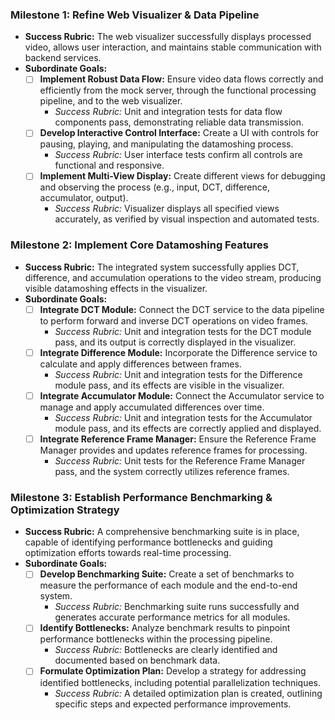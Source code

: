 ### Milestone 1: Refine Web Visualizer & Data Pipeline

*   **Success Rubric:** The web visualizer successfully displays processed video, allows user interaction, and maintains stable communication with backend services.
*   **Subordinate Goals:**
    *   [ ] **Implement Robust Data Flow:** Ensure video data flows correctly and efficiently from the mock server, through the functional processing pipeline, and to the web visualizer.
        *   *Success Rubric:* Unit and integration tests for data flow components pass, demonstrating reliable data transmission.
    *   [ ] **Develop Interactive Control Interface:** Create a UI with controls for pausing, playing, and manipulating the datamoshing process.
        *   *Success Rubric:* User interface tests confirm all controls are functional and responsive.
    *   [ ] **Implement Multi-View Display:** Create different views for debugging and observing the process (e.g., input, DCT, difference, accumulator, output).
        *   *Success Rubric:* Visualizer displays all specified views accurately, as verified by visual inspection and automated tests.

### Milestone 2: Implement Core Datamoshing Features

*   **Success Rubric:** The integrated system successfully applies DCT, difference, and accumulation operations to the video stream, producing visible datamoshing effects in the visualizer.
*   **Subordinate Goals:**
    *   [ ] **Integrate DCT Module:** Connect the DCT service to the data pipeline to perform forward and inverse DCT operations on video frames.
        *   *Success Rubric:* Unit and integration tests for the DCT module pass, and its output is correctly displayed in the visualizer.
    *   [ ] **Integrate Difference Module:** Incorporate the Difference service to calculate and apply differences between frames.
        *   *Success Rubric:* Unit and integration tests for the Difference module pass, and its effects are visible in the visualizer.
    *   [ ] **Integrate Accumulator Module:** Connect the Accumulator service to manage and apply accumulated differences over time.
        *   *Success Rubric:* Unit and integration tests for the Accumulator module pass, and its effects are correctly applied and displayed.
    *   [ ] **Integrate Reference Frame Manager:** Ensure the Reference Frame Manager provides and updates reference frames for processing.
        *   *Success Rubric:* Unit tests for the Reference Frame Manager pass, and the system correctly utilizes reference frames.

### Milestone 3: Establish Performance Benchmarking & Optimization Strategy

*   **Success Rubric:** A comprehensive benchmarking suite is in place, capable of identifying performance bottlenecks and guiding optimization efforts towards real-time processing.
*   **Subordinate Goals:**
    *   [ ] **Develop Benchmarking Suite:** Create a set of benchmarks to measure the performance of each module and the end-to-end system.
        *   *Success Rubric:* Benchmarking suite runs successfully and generates accurate performance metrics for all modules.
    *   [ ] **Identify Bottlenecks:** Analyze benchmark results to pinpoint performance bottlenecks within the processing pipeline.
        *   *Success Rubric:* Bottlenecks are clearly identified and documented based on benchmark data.
    *   [ ] **Formulate Optimization Plan:** Develop a strategy for addressing identified bottlenecks, including potential parallelization techniques.
        *   *Success Rubric:* A detailed optimization plan is created, outlining specific steps and expected performance improvements.
